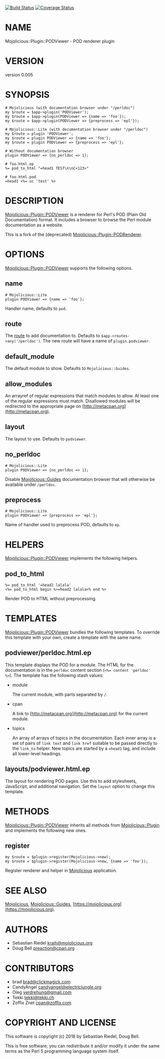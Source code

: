[![Build Status](https://travis-ci.org/preaction/Mojolicious-Plugin-PODViewer.svg?branch=master)](https://travis-ci.org/preaction/Mojolicious-Plugin-PODViewer)
[![Coverage Status](https://coveralls.io/repos/preaction/Mojolicious-Plugin-PODViewer/badge.svg?branch=master)](https://coveralls.io/r/preaction/Mojolicious-Plugin-PODViewer?branch=master)

# NAME

Mojolicious::Plugin::PODViewer - POD renderer plugin

# VERSION

version 0.005

# SYNOPSIS

    # Mojolicious (with documentation browser under "/perldoc")
    my $route = $app->plugin('PODViewer');
    my $route = $app->plugin(PODViewer => {name => 'foo'});
    my $route = $app->plugin(PODViewer => {preprocess => 'epl'});

    # Mojolicious::Lite (with documentation browser under "/perldoc")
    my $route = plugin 'PODViewer';
    my $route = plugin PODViewer => {name => 'foo'};
    my $route = plugin PODViewer => {preprocess => 'epl'};

    # Without documentation browser
    plugin PODViewer => {no_perldoc => 1};

    # foo.html.ep
    %= pod_to_html "=head1 TEST\n\nC<123>"

    # foo.html.pod
    =head1 <%= uc 'test' %>

# DESCRIPTION

[Mojolicious::Plugin::PODViewer](https://metacpan.org/pod/Mojolicious::Plugin::PODViewer) is a renderer for Perl's POD (Plain
Old Documentation) format. It includes a browser to browse the Perl
module documentation as a website.

This is a fork of the (deprecated) [Mojolicious::Plugin::PODRenderer](https://metacpan.org/pod/Mojolicious::Plugin::PODRenderer).

# OPTIONS

[Mojolicious::Plugin::PODViewer](https://metacpan.org/pod/Mojolicious::Plugin::PODViewer) supports the following options.

## name

    # Mojolicious::Lite
    plugin PODViewer => {name => 'foo'};

Handler name, defaults to `pod`.

## route

The [route](https://metacpan.org/pod/Mojolicious::Routes::Route) to add documentation to. Defaults to
`$app->routes->any('/perldoc')`. The new route will have a name of
`plugin.podviewer`.

## default\_module

The default module to show. Defaults to `Mojolicious::Guides`.

## allow\_modules

An arrayref of regular expressions that match modules to allow. At least
one of the regular expressions must match. Disallowed modules will be
redirected to the appropriate page on [http://metacpan.org](http://metacpan.org).

## layout

The layout to use. Defaults to `podviewer`.

## no\_perldoc

    # Mojolicious::Lite
    plugin PODViewer => {no_perldoc => 1};

Disable [Mojolicious::Guides](https://metacpan.org/pod/Mojolicious::Guides) documentation browser that will otherwise be
available under `/perldoc`.

## preprocess

    # Mojolicious::Lite
    plugin PODViewer => {preprocess => 'epl'};

Name of handler used to preprocess POD, defaults to `ep`.

# HELPERS

[Mojolicious::Plugin::PODViewer](https://metacpan.org/pod/Mojolicious::Plugin::PODViewer) implements the following helpers.

## pod\_to\_html

    %= pod_to_html '=head2 lalala'
    <%= pod_to_html begin %>=head2 lalala<% end %>

Render POD to HTML without preprocessing.

# TEMPLATES

[Mojolicious::Plugin::PODViewer](https://metacpan.org/pod/Mojolicious::Plugin::PODViewer) bundles the following templates. To
override this template with your own, create a template with the same name.

## podviewer/perldoc.html.ep

This template displays the POD for a module. The HTML for the documentation
is in the `perldoc` content section (`<%= content 'perldoc' %>`).
The template has the following stash values:

- module

    The current module, with parts separated by `/`.

- cpan

    A link to [http://metacpan.org](http://metacpan.org) for the current module.

- topics

    An array of arrays of topics in the documentation. Each inner array is
    a set of pairs of `link text` and `link href` suitable to be passed
    directly to the `link_to` helper. New topics are started by a `=head1`
    tag, and include all lower-level headings.

## layouts/podviewer.html.ep

The layout for rendering POD pages. Use this to add stylesheets,
JavaScript, and additional navigation. Set the `layout` option to
change this template.

# METHODS

[Mojolicious::Plugin::PODViewer](https://metacpan.org/pod/Mojolicious::Plugin::PODViewer) inherits all methods from
[Mojolicious::Plugin](https://metacpan.org/pod/Mojolicious::Plugin) and implements the following new ones.

## register

    my $route = $plugin->register(Mojolicious->new);
    my $route = $plugin->register(Mojolicious->new, {name => 'foo'});

Register renderer and helper in [Mojolicious](https://metacpan.org/pod/Mojolicious) application.

# SEE ALSO

[Mojolicious](https://metacpan.org/pod/Mojolicious), [Mojolicious::Guides](https://metacpan.org/pod/Mojolicious::Guides), [https://mojolicious.org](https://mojolicious.org).

# AUTHORS

- Sebastian Riedel <kraih@mojolicious.org>
- Doug Bell <preaction@cpan.org>

# CONTRIBUTORS

- brad <brad@clickmagick.com>
- CandyAngel <candyangel@electricjungle.org>
- Oleg <verdrehung@gmail.com>
- Tekki <tekki@tekki.ch>
- Zoffix Znet <cpan@zoffix.com>

# COPYRIGHT AND LICENSE

This software is copyright (c) 2018 by Sebastian Riedel, Doug Bell.

This is free software; you can redistribute it and/or modify it under
the same terms as the Perl 5 programming language system itself.
